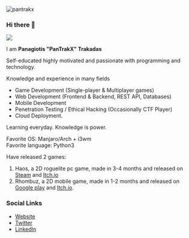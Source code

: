 ![pantrakx](https://user-images.githubusercontent.com/62219596/200698251-94925639-e483-42a1-9915-d2a9abe68e98.svg)
### Hi there 👋
![](https://komarev.com/ghpvc/?username=PanTrakX)

I am **Panagiotis "PanTrakX" Trakadas**

Self-educated highly motivated and passionate with programming and technology.

Knowledge and experience in many fields
- Game Development (Single-player & Multiplayer games)
- Web Development (Frontend & Backend, REST API, Databases)
- Mobile Development
- Penetration Testing / Ethical Hacking (Occasionally CTF Player) 
- Cloud Deployment.
 
Learning everyday. Knowledge is power.

Favorite OS: Manjaro/Arch + i3wm  
Favorite language: Python3  

Have released 2 games:
1. Haos, a 2D roguelite pc game, made in 3-4 months and released on [Steam](https://store.steampowered.com/app/1681380/Haos/) and [Itch.io](https://pantrakx.itch.io/haos)
2. Rhombuz, a 2D mobile game, made in 1-2 months and released on [Google play](https://play.google.com/store/apps/details?id=me.pantrakx.rhombuz) and [Itch.io](https://pantrakx.itch.io/rhombuz).

<!-- ![PanTrakX](https://www.hackthebox.eu/badge/image/316341) -->

### Social Links
- [Website](http://pantrakx.me)
- [Twitter](https://instragram.com/twitter)
- [LinkedIn](https://linkedin.com/in/PanTrakX)
<!--
**PanTrakX/pantrakx** is a ✨ _special_ ✨ repository because its `README.md` (this file) appears on your GitHub profile.


Here are some ideas to get you started:

- 🔭 I’m currently working on ...
- 🌱 I’m currently learning ...
- 👯 I’m looking to collaborate on ...
- 🤔 I’m looking for help with ...
- 💬 Ask me about ...
- 📫 How to reach me: ...
- 😄 Pronouns: ...
- ⚡ Fun fact: ...
-->
